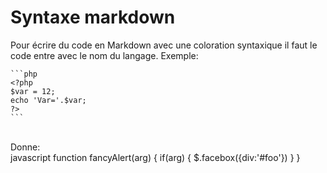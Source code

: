 # Syntaxe markdown

Pour écrire du code en Markdown avec une coloration syntaxique il faut le code entre avec le nom du langage.
Exemple: <br>

    ```php
    <?php
    $var = 12;
    echo 'Var='.$var;
    ?>
    ```
<br>
Donne:
<br>
javascript
    function fancyAlert(arg) {
        if(arg) {
            $.facebox({div:'#foo'})
        }
    }
